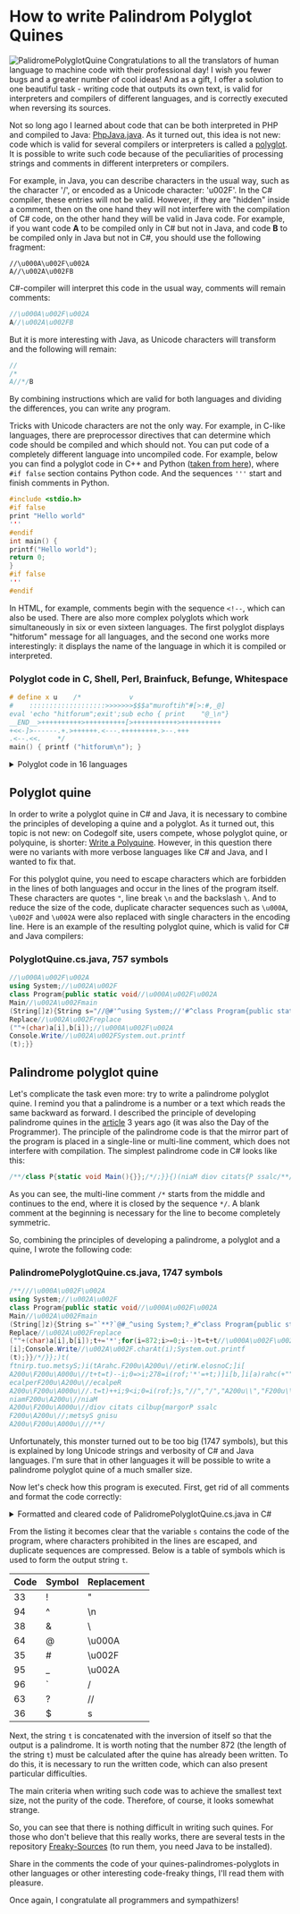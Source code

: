 # How to write Palindrom Polyglot Quines

<img align="left" alt="PalidromePolyglotQuine" src="Title.png"/>

Congratulations to all the translators of human language to machine code with
their professional day! I wish you fewer bugs and a greater number of cool
ideas! And as a gift, I offer a solution to one beautiful task - writing code
that outputs its own text, is valid for interpreters and compilers of different
languages, and is correctly executed when reversing its sources.

Not so long ago I learned about code that can be both interpreted in PHP and
compiled to Java:
[PhpJava.java](https://gist.github.com/forairan/b1143f42883b3b0ee1237bc9bd0b7b2c).
As it turned out, this idea is not new: code which is valid for several
compilers or interpreters is called a
[polyglot](https://en.wikipedia.org/wiki/Polyglot_(computing)). It is possible
to write such code because of the peculiarities of processing strings and
comments in different interpreters or compilers.

<cut/>

For example, in Java, you can describe characters in the usual way, such as the
character '/', or encoded as a Unicode character: 'u002F'. In the C\# compiler,
these entries will not be valid. However, if they are "hidden" inside a comment,
then on the one hand they will not interfere with the compilation of C# code, on
the other hand they will be valid in Java code. For example, if you want code
**A** to be compiled only in C# but not in Java, and code **B** to be compiled
only in Java but not in C#, you should use the following fragment:

```
//\u000A\u002F\u002A
A//\u002A\u002FB
```

C#-compiler will interpret this code in the usual way, comments will remain
comments:

```csharp
//\u000A\u002F\u002A
A//\u002A\u002FB
```

But it is more interesting with Java, as Unicode characters will transform and
the following will remain:

```java
//
/*
A//*/B
```

By combining instructions which are valid for both languages and dividing the
differences, you can write any program.

Tricks with Unicode characters are not the only way. For example, in C-like
languages, there are preprocessor directives that can determine which code
should be compiled and which should not. You can put code of a completely
different language into uncompiled code. For example, below you can find a
polyglot code in C++ and Python ([taken from
here](https://gist.github.com/LionZXY/5916ce355d08d6d43a8b6acd71951c25)), where
`#if false` section contains Python code. And the sequences `'''` start and
finish comments in Python.

```c
#include <stdio.h>
#if false
print "Hello world"
'''
#endif
int main() {
printf("Hello world");
return 0;
}
#if false
'''
#endif
```

In HTML, for example, comments begin with the sequence `<!--`, which can also be
used. There are also more complex polyglots which work simultaneously in six or
even sixteen languages. The first polyglot displays "hitforum" message for all
languages, and the second one works more interestingly: it displays the name of
the language in which it is compiled or interpreted.

### Polyglot code in C, Shell, Perl, Brainfuck, Befunge, Whitespace

```c
# define x u    /*            v
#    :::::::::::::::::::>>>>>>>$$$a"muroftih"#[>:#,_@]
eval 'echo "hitforum";exit';sub echo { print    "@_\n"}               
__END__>++++++++++>++++++++++[>+++++++++++>++++++++++    
+<<-]>------.+.>++++++.<---.+++++++++.>--.+++                        
.<--.<<.    */
main() { printf ("hitforum\n"); }
```

<details>
<summary>Polyglot code in 16 languages</summary>

```perl
# /* [	<!-- */ include	<stdio.h> /* 	\
	#`{{coding=utf-8\
"true" if 0 != 0 and	q != """0"	;	`	\
	\
if [ -n "$ZSH_VERSION" ]; then		 		 	\
	\
    echo exec	echo I\'m a zsh script.; \
	\
elif [ -n "$BASH_VERSION" ]; then		    	\
	\
    echo exec	echo I\'m a bash script.; \
else	\
    echo exec	echo	I\'m	a sh	script.;		\
fi`;	#!;#\
BEGIN{print"I'm a ", 0 ? "Ruby"	:"Perl",	" program.\n";	exit; }  
	#\
%q~     		 	  	
	
set =dummy 0; puts [list "I'm"	"a"	"tcl"	"script."]; exit	  
	
all: ; @echo "I'm a Makefile."		  	 	\
	#*/
/*: */ enum {a, b}; 			  		\
	\
static int c99(void) {  			    
	
 #ifndef __cplusplus /* bah */		    	
	
unused1: if ((enum {b, a})0) 		   		\
	(void)0;
 #endif    		  	 	
	
unused2:    return a;	     \
}	\
static int trigraphs(void) {  			    \
	\
    return sizeof	"??!"	==	2;  	 \
}	\
char X;    		 				\
	\
int main(void) {   		  			\
	\
    struct X	{		  	 \
	\
     	char	a[2];    	\
	};\
    if (sizeof(X)	!=	1) {		 	\
	\
printf("I'm a C++ program (trigraphs %sabled).\n",	 			 \
	\
     trigraphs()	? "en"	: "dis");\
	\
}else if (1//**/2


)unused3 : { ; \
        printf("I'm a C program (C%s, trigraphs %sabled).\n", \
               c99() ? "89 with // comments" : "99", \
               trigraphs() ? "en" : "dis"); \
    } else { \
        printf("I'm a C program (C89, trigraphs %sabled).\n", \
               trigraphs() ? "en" : "dis"); \
    } \
    return 0; \
} /*
 # \
\begin{code}
import Prelude hiding ((:)); import Data.List (intercalate); import Language.Haskell.TH; import Data.String; default (S, String, Integer, Double); data S = S; instance Eq S where { _ == _ = False }; instance IsString S where { fromString = const S }; ifThenElse c t e = case c of True -> t; False -> e
cPP = False; {-
#define cPP True
-} main :: IO ()
main = putStr ("I'm a Literate Haskell program" ++ bonus ++ ".\n") where
  _ = (); bonus | null details = "" | otherwise = " (" ++ details ++ ")"
  details = intercalate ", " [ name | (True, name) <- extensions ] :: String
  extensions =
    (bangPatterns,              "BangPatterns"             ) :
    (templateHaskell,           "TemplateHaskell"          ) :
    (rebindableSyntax,          "RebindableSyntax"         ) :
    (magicHash,                 "MagicHash"                ) :
    (overloadedStrings,         "OverloadedStrings"        ) :
    (noMonomorphismRestriction, "NoMonomorphismRestriction") :
    (scopedTypeVariables,       "ScopedTypeVariables"      ) :
    (cPP,                       "CPP"                      ) :
    (unicodeSyntax,             "UnicodeSyntax"            ) :
    (negativeLiterals,          "NegativeLiterals"         ) :
    (binaryLiterals,            "BinaryLiterals"           ) :
    (numDecimals,               "NumDecimals"              ) : []
  (!) = (!!)
  bangPatterns = [True] ! 0 where foo !bar = False
  templateHaskell = thc $(return (TupE []) :: ExpQ)
  rebindableSyntax = null (do { [()]; [()] })
    where _ >> _ = [] :: [()]
  magicHash = foo# () where
    foo = ['.']; "." # _  = False; foo# _ = True
  overloadedStrings = "" /= ""
  noMonomorphismRestriction = show foo == "0" where
    foo = 0
    bar = foo :: Double
  unicodeSyntax = let (★) = True in (*) where
    (*) = False
  negativeLiterals = -1 == NNa
  binaryLiterals = let b1 = 1 in 0b1 == 1
  numDecimals = show 0e0 == "0"
  scopedTypeVariables = stv (0 :: Double) == "0.0"
data{- = -} NN = NNa | NNb deriving Eq; instance Num NN where { fromInteger _ = NNa; negate _ = NNb; _ + _ = NNa; _ * _ = NNa; abs _ = NNa; signum _ = NNa }
instance{- = -} (Num a) => Num (e -> a) where { fromInteger = const . fromInteger; negate = (.) negate; abs = (.) abs; signum = (.) signum; x + y = \e -> x e + y e; x * y = \e -> x e * y e }
class THC a where { thc :: a -> Bool }; instance THC () where { thc _ = True }; instance THC (Q a) where { thc _ = False }; class (Show a, Num a) => STV a where
  stv :: a -> String
  stv = const $ show (f 0) where
    f = id :: a -> a
instance STV Double -- : \
\end{code}

 # \
]>++++++++[<+++++++++>-]<+.>>++++[<++++++++++>-]<-.[-]>++++++++++ \
[<+++++++++++>-]<-.>>++++[<++++++++>-]<.>>++++++++++[<++++++++++> \
-]<- - -.<.>+.->>++++++++++[<+++++++++++>-]<++++.<.>>>++++++++++[ \
<++++++++++>-]<+++++.<<<<+.->>>>- - -.<+++.- - -<++.- ->>>>>+++++ \
+++++[<+++++++++++>-]<- - -.<<<<<.<+++.>>>.<<<-.- ->>>>+.<.<.<<.> \
++++++++++++++.[-]++++++++++""" else 0
 # \
from platform import * # \
print("I'm a Python program (%s %s)." % # [-][ \
(python_implementation(), python_version())); """--><html><head>
<!--:--><title>I'm a HTML page</title></head><body>
<!--:--><h1>I'm a <marquee><blink>horrible HTML</blink></marquee> page</h1>
<!--:--><script language="JavaScript">
<!--: # \
setTimeout( // \
   function () { // \
      document.body.innerHTML = "<h1>I'm a javascript-generated HTML page</h1>"; // \
   }, 10000); // \
//-->
</script><!--: \
</body></html><!-- }} # \
say "I'm a Perl6 program."; # """ # */
 #define FOO ]-->~
```

</details>

## Polyglot quine

In order to write a polyglot quine in C# and Java, it is necessary to combine
the principles of developing a quine and a polyglot. As it turned out, this
topic is not new: on Codegolf site, users compete, whose polyglot quine, or
polyquine, is shorter: [Write a
Polyquine](https://codegolf.stackexchange.com/q/37464/15660).
However, in this question there were no variants with more verbose languages
like C# and Java, and I wanted to fix that.

For this polyglot quine, you need to escape characters which are forbidden in
the lines of both languages and occur in the lines of the program itself. These
characters are quotes `"`, line break `\n` and the backslash `\`. And to reduce
the size of the code, duplicate character sequences such as `\u000A`, `\u002F` and
`\u002A` were also replaced with single characters in the encoding line. Here is
an example of the resulting polyglot quine, which is valid for C# and Java
compilers:

### PolyglotQuine.cs.java, 757 symbols

```csharp
//\u000A\u002F\u002A
using System;//\u002A\u002F
class Program{public static void//\u000A\u002F\u002A
Main//\u002A\u002Fmain
(String[]z){String s="//@#'^using System;//'#^class Program{public static void//@#'^Main//'#main^(String[]z){String s=!$!,t=s;int[]a=new int[]{33,94,38,64,35,39,36};String[]b=new String[]{!&!!,!&n!,!&&!,!&@!,!&#!,!&'!,s};for(int i=0;i<7;i++)t=t.//@#'^Replace//'#replace^(!!+(char)a[i],b[i]);//@#'^Console.Write//'#System.out.printf^(t);}}",t=s;int[]a=new int[]{33,94,38,64,35,39,36};String[]b=new String[]{"\"","\n","\\","\\u000A","\\u002F","\\u002A",s};for(int i=0;i<7;i++)t=t.//\u000A\u002F\u002A
Replace//\u002A\u002Freplace
(""+(char)a[i],b[i]);//\u000A\u002F\u002A
Console.Write//\u002A\u002FSystem.out.printf
(t);}}
```

## Palindrome polyglot quine

Let's complicate the task even more: try to write a palindrome polyglot quine. I
remind you that a palindrome is a number or a text which reads the same backward
as forward. I described the principle of developing palindrome quines in the
[article](https://habrahabr.ru/post/189192/) 3 years ago (it was also the Day of
the Programmer). The principle of the palindrome code is that the mirror part of
the program is placed in a single-line or multi-line comment, which does not
interfere with compilation. The simplest palindrome code in C# looks like this:

```csharp
/**/class P{static void Main(){}};/*/;}}{)(niaM diov citats{P ssalc/**/
```

As you can see, the multi-line comment `/*` starts from the middle and continues
to the end, where it is closed by the sequence `*/`. A blank comment at the
beginning is necessary for the line to become completely symmetric.

So, combining the principles of developing a palindrome, a polyglot and a quine,
I wrote the following code:

### PalindromePolyglotQuine.cs.java, 1747 symbols

```csharp
/**///\u000A\u002F\u002A
using System;//\u002A\u002F
class Program{public static void//\u000A\u002F\u002A
Main//\u002A\u002Fmain
(String[]z){String s="`**?`@#_^using System;?_#^class Program{public static void?@#_^Main?_#main^(String[]z){String s=!$!,t=s;int i;int[]a=new int[]{33,94,38,64,35,95,96,63,36};String[]b=new String[]{!&!!,!&n!,!&&!,!&@!,!&#!,!&_!,!`!,!?!,s};for(i=0;i<9;i++)t=t.?@#_^Replace?_#replace^(!!+(char)a[i],b[i]);t+='*';for(i=872;i>=0;i--)t=t+t?@#_^[i];Console.Write?_#.charAt(i);System.out.printf^(t);}}/",t=s;int i;int[]a=new int[]{33,94,38,64,35,95,96,63,36};String[]b=new String[]{"\"","\n","\\","\\u000A","\\u002F","\\u002A","/","//",s};for(i=0;i<9;i++)t=t.//\u000A\u002F\u002A
Replace//\u002A\u002Freplace
(""+(char)a[i],b[i]);t+='*';for(i=872;i>=0;i--)t=t+t//\u000A\u002F\u002A
[i];Console.Write//\u002A\u002F.charAt(i);System.out.printf
(t);}}/*/}};)t(
ftnirp.tuo.metsyS;)i(tArahc.F200u\A200u\//etirW.elosnoC;]i[
A200u\F200u\A000u\//t+t=t)--i;0=>i;278=i(rof;'*'=+t;)]i[b,]i[a)rahc(+""(
ecalperF200u\A200u\//ecalpeR
A200u\F200u\A000u\//.t=t)++i;9<i;0=i(rof;}s,"//","/","A200u\\","F200u\\","A000u\\","\\","n\",""\"{][gnirtS wen=b][gnirtS;}63,36,69,59,53,46,83,49,33{][tni wen=a][tni;i tni;s=t,"/}};)t(^ftnirp.tuo.metsyS;)i(tArahc.#_?etirW.elosnoC;]i[^_#@?t+t=t)--i;0=>i;278=i(rof;'*'=+t;)]i[b,]i[a)rahc(+!!(^ecalper#_?ecalpeR^_#@?.t=t)++i;9<i;0=i(rof;}s,!?!,!`!,!_&!,!#&!,!@&!,!&&!,!n&!,!!&!{][gnirtS wen=b][gnirtS;}63,36,69,59,53,46,83,49,33{][tni wen=a][tni;i tni;s=t,!$!=s gnirtS{)z][gnirtS(^niam#_?niaM^_#@?diov citats cilbup{margorP ssalc^#_?;metsyS gnisu^_#@`?**`"=s gnirtS{)z][gnirtS(
niamF200u\A200u\//niaM
A200u\F200u\A000u\//diov citats cilbup{margorP ssalc
F200u\A200u\//;metsyS gnisu
A200u\F200u\A000u\///**/
```

Unfortunately, this monster turned out to be too big (1747 symbols), but this is
explained by long Unicode strings and verbosity of C# and Java languages. I'm
sure that in other languages it will be possible to write a palindrome polyglot
quine of a much smaller size.

Now let's check how this program is executed. First, get rid of all comments and
format the code correctly:

<details> <summary>Formatted and cleared code of PalidromePolyglotQuine.cs.java
in C#</summary>

```csharp
using System;
class Program
{
    public static void Main(String[] z)
    {
        String s = "`**?`@#_^using System;?_#^class Program{public static void?@#_^Main?_#main^(String[]z){String s=!$!,t=s;int i;int[]a=new int[]{33,94,38,64,35,95,96,63,36};String[]b=new String[]{!&!!,!&n!,!&&!,!&@!,!&#!,!&_!,!`!,!?!,s};for(i=0;i<9;i++)t=t.?@#_^Replace?_#replace^(!!+(char)a[i],b[i]);t+='*';for(i=872;i>=0;i--)t=t+t?@#_^[i];Console.Write?_#.charAt(i);System.out.printf^(t);}}/",
            t = s;
        int i;
        int[] a = new int[] { 33, 94, 38, 64, 35, 95, 96, 63, 36 };
        String[] b = new String[] { "\"", "\n", "\\", "\\u000A", "\\u002F", "\\u002A", "/", "//", s };
        for (i = 0; i < 9; i++)
            t = t.Replace("" + (char)a[i], b[i]);
        t += '*';
        for (i = 872; i >= 0; i--)
            t = t + t[i];
        Console.Write(t);
    }
}
```

</details>

From the listing it becomes clear that the variable `s` contains the code of the
program, where characters prohibited in the lines are escaped, and duplicate
sequences are compressed. Below is a table of symbols which is used to form the
output string `t`.

| Code | Symbol | Replacement |
|----|---|--------|
| 33 | ! | "      |
| 94 | ^ | \n     |
| 38 | & | \      |
| 64 | @ | \u000A |
| 35 | # | \u002F |
| 95 | _ | \u002A |
| 96 | ` | /      |
| 63 | ? | //     |
| 36 | $ | s      |

Next, the string `t` is concatenated with the inversion of itself so that the
output is a palindrome. It is worth noting that the number 872 (the length of
the string `t`) must be calculated after the quine has already been written. To
do this, it is necessary to run the written code, which can also present
particular difficulties.

The main criteria when writing such code was to achieve the smallest text size,
not the purity of the code. Therefore, of course, it looks somewhat strange.

So, you can see that there is nothing difficult in writing such quines. For
those who don't believe that this really works, there are several tests in the
repository
[Freaky-Sources](https://github.com/KvanTTT/Freaky-Sources/blob/master/FreakySources.Tests/QuineTests.cs)
(to run them, you need Java to be installed).

Share in the comments the code of your quines-palindromes-polyglots in other
languages or other interesting code-freaky things, I'll read them with pleasure.

Once again, I congratulate all programmers and sympathizers!